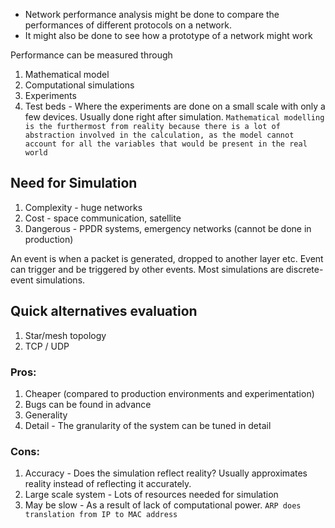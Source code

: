 - Network performance analysis might be done to compare the performances of different protocols on a network.
- It might also be done to see how a prototype of a network might work

Performance can be measured through
1. Mathematical model
2. Computational simulations
3. Experiments
4. Test beds - Where the experiments are done on a small scale with only a few devices. Usually done right after simulation.
`Mathematical modelling is the furthermost from reality because there is a lot of abstraction involved in the calculation, as the model cannot account for all the variables that would be present in the real world`

## Need for Simulation
1. Complexity - huge networks
2. Cost - space communication, satellite
3. Dangerous - PPDR systems, emergency networks (cannot be done in production)

An event is when a packet is generated, dropped to another layer etc. Event can trigger and be triggered by other events.  Most simulations are discrete-event simulations.
## Quick alternatives evaluation
1. Star/mesh topology
2. TCP / UDP
### Pros:
1. Cheaper (compared to production environments and experimentation)
2. Bugs can be found in advance
3. Generality
4. Detail - The granularity of the system can be tuned in detail
### Cons:
1. Accuracy - Does the simulation reflect reality? Usually approximates reality instead of reflecting it accurately.
2. Large scale system - Lots of resources needed for simulation
3. May be slow - As a result of lack of computational power.
`ARP does translation from IP to MAC address`